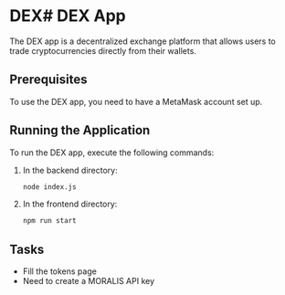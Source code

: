 # DEX# DEX App

The DEX app is a decentralized exchange platform that allows users to trade cryptocurrencies directly from their wallets. 

## Prerequisites

To use the DEX app, you need to have a MetaMask account set up.

## Running the Application

To run the DEX app, execute the following commands:

1. In the backend directory:
    ```bash
    node index.js
    ```

2. In the frontend directory:
    ```bash
    npm run start
    ```

## Tasks

- Fill the tokens page
- Need to create a MORALIS API key